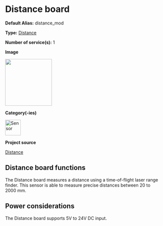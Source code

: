 # Distance board

<div className="cust_sheet" markdown="1">
<p className="cust_sheet-title" markdown="1"><strong>Default Alias:</strong> distance_mod</p>
<p className="cust_sheet-title" markdown="1"><strong>Type:</strong> <a href="/software/services_list/distance.md">Distance</a></p>
<p className="cust_sheet-title" markdown="1"><strong>Number of service(s):</strong> 1</p>
<p className="cust_sheet-title" markdown="1"><strong>Image</strong></p>
<p className="cust_indent" markdown="1"><img height="150" src="/img/distance-service.png"/></p>
<p className="cust_sheet-title" markdown="1"><strong>Category(-ies)</strong></p>
<p className="cust_indent" markdown="1">
<img height="50" src="/img/sticker-sensor.png" title="Sensor"/>
</p>
<p className="cust_sheet-title" markdown="1"><strong>Project source </strong></p>
<a className="github-button" data-size="large" aria-label="Star Luos-io/Luos on GitHub" href="https://github.com/Luos-io/Examples/blob/master/Projects/l0/Distance" target="_blank">Distance</a>
</div>

## Distance board functions

The Distance board measures a distance using a time-of-flight laser range finder. This sensor is able to measure precise distances between 20 to 2000 mm.

## Power considerations

The Distance board supports 5V to 24V DC input.
